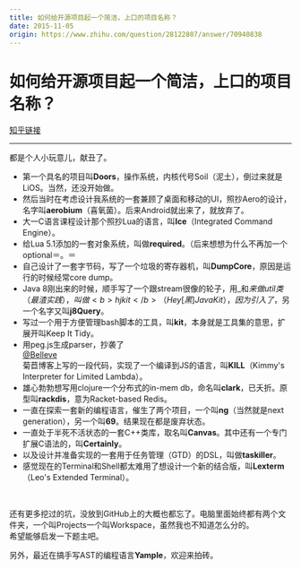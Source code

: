 ```yaml
---
title: 如何给开源项目起一个简洁，上口的项目名称？
date: 2015-11-05
origin: https://www.zhihu.com/question/28122807/answer/70940838
---
```

# 如何给开源项目起一个简洁，上口的项目名称？

[知乎链接](https://www.zhihu.com/question/28122807/answer/70940838)

---------

<span class="RichText ztext CopyrightRichText-richText" itemprop="text">都是个人小玩意儿，献丑了。<br><ul><li>第一个具名的项目叫<b>Doors</b>，操作系统，内核代号Soil（泥土），倒过来就是LiOS。当然，还没开始做。<br></li><li>然后当时在考虑设计我系统的一套兼顾了桌面和移动的UI，照抄Aero的设计，名字叫<b>aerobium</b>（喜氧菌）。后来Android就出来了，就放弃了。</li><li>大一C语言课程设计那个照抄Lua的语言，叫<b>Ice</b>（Integrated Command Engine）。</li><li>给Lua 5.1添加的一套对象系统，叫做<b>required</b>。（后来想想为什么不再加一个optional＝。＝</li><li>自己设计了一套字节码，写了一个垃圾的寄存器机，叫<b>DumpCore</b>，原因是运行的时候经常core dump。</li><li>Java 8刚出来的时候，顺手写了一个跟stream很像的轮子，用_和$来做util类（最渣实践），叫做<b>hjkit</b>（Hey[黑] Java Kit），因为引入了$，另一个名字又叫<b>j8Query</b>。</li><li>写过一个用于方便管理bash脚本的工具，叫<b>kit</b>，本身就是工具集的意思，扩展开叫Keep It Tidy。</li><li>用peg.js生成parser，抄袭了 <span><span class="UserLink"><div class="Popover"><div id="Popover9-toggle" aria-haspopup="true" aria-expanded="false" aria-owns="Popover9-content"><a class="UserLink-link" data-za-detail-view-element_name="User" target="_blank" href="//www.zhihu.com/people/b6d28ac2b88b7f230552bab4a0aceaca">@Belleve</a></div></div></span></span>菊苣博客上写的一段代码，实现了一个编译到JS的语言，叫<b>KILL</b>（Kimmy's Interpreter for Limited Lambda）。</li><li>雄心勃勃想写用clojure一个分布式的in-mem db，命名叫<b>clark</b>，已夭折。原型叫<b>rackdis</b>，意为Racket-based Redis。</li><li>一直在探索一套新的编程语言，催生了两个项目，一个叫<b>ng</b>（当然就是next generation），另一个叫<b>69</b>。结果现在都是废弃状态。</li><li>一直处于半死不活状态的一套C++类库，取名叫<b>Canvas</b>。其中还有一个专门扩展C语法的，叫<b>Certainly</b>。</li><li>以及设计并准备实现的一套用于任务管理（GTD）的DSL，叫做<b>taskiller</b>。</li><li>感觉现在的Terminal和Shell都太难用了想设计一个新的结合版，叫<b>Lexterm</b>（Leo's Extended Terminal）。</li></ul><br><p>还有更多挖过的坑，没放到GitHub上的大概也都忘了。电脑里面始终都有两个文件夹，一个叫Projects一个叫Workspace，虽然我也不知道怎么分的。<br>希望能够启发一下题主吧。</p>另外，最近在搞手写AST的编程语言<b>Yample</b>，欢迎来拍砖。</span>
